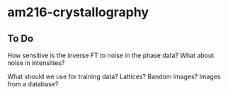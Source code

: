 # am216-crystallography

## To Do

How sensitive is the inverse FT to noise in the phase data? What about noise in intensities?

What should we use for training data? Lattices? Random images? Images from a database?

